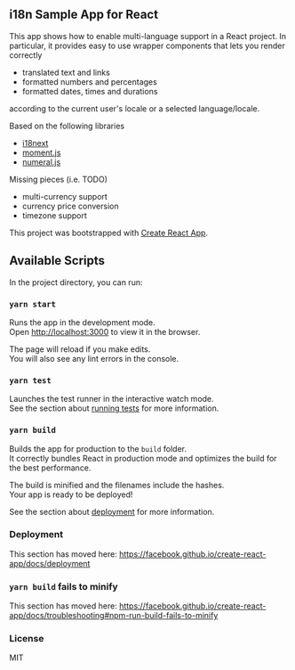 ## i18n Sample App for React

This app shows how to enable multi-language support in a React project. In particular, it provides easy to use wrapper components that lets you render correctly

- translated text and links
- formatted numbers and percentages
- formatted dates, times and durations

according to the current user's locale or a selected language/locale.

Based on the following libraries

- [i18next](https://www.i18next.com/)
- [moment.js](https://momentjs.com/)
- [numeral.js](numeraljs.com)

Missing pieces (i.e. TODO)

- multi-currency support
- currency price conversion
- timezone support


This project was bootstrapped with [Create React App](https://github.com/facebook/create-react-app).

## Available Scripts

In the project directory, you can run:

### `yarn start`

Runs the app in the development mode.<br />
Open [http://localhost:3000](http://localhost:3000) to view it in the browser.

The page will reload if you make edits.<br />
You will also see any lint errors in the console.

### `yarn test`

Launches the test runner in the interactive watch mode.<br />
See the section about [running tests](https://facebook.github.io/create-react-app/docs/running-tests) for more information.

### `yarn build`

Builds the app for production to the `build` folder.<br />
It correctly bundles React in production mode and optimizes the build for the best performance.

The build is minified and the filenames include the hashes.<br />
Your app is ready to be deployed!

See the section about [deployment](https://facebook.github.io/create-react-app/docs/deployment) for more information.


### Deployment

This section has moved here: https://facebook.github.io/create-react-app/docs/deployment

### `yarn build` fails to minify

This section has moved here: https://facebook.github.io/create-react-app/docs/troubleshooting#npm-run-build-fails-to-minify


### License

MIT